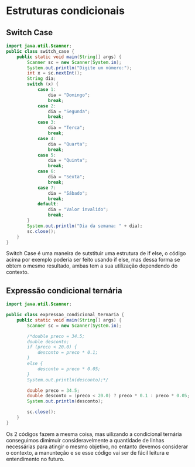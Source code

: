 # Estruturas condicionais

## Switch Case

~~~ Java
import java.util.Scanner;
public class switch_case {
    public static void main(String[] args) {
        Scanner sc = new Scanner(System.in);
        System.out.println("Digite um número:");
        int x = sc.nextInt();
        String dia;
        switch (x) {
            case 1:
                dia = "Domingo";
                break;
            case 2:
                dia = "Segunda";
                break;
            case 3:
                dia = "Terca";
                break;
            case 4:
                dia = "Quarta";
                break;
            case 5:
                dia = "Quinta";
                break;
            case 6:
                dia = "Sexta";
                break;
            case 7:
                dia = "Sábado";
                break;
            default:
                dia = "Valor invalido";
                break;
        }
        System.out.println("Dia da semana: " + dia);
        sc.close();
    }
}
~~~

Switch Case é uma maneira de sutstituir uma estrutura de if else, o código acima por exemplo poderia ser feito usando if else, mas dessa forma se obtem o mesmo resultado, ambas tem a sua utilização dependendo do contexto.

## Expressão condicional ternária 

~~~ Java
import java.util.Scanner;

public class expressao_condicional_ternaria {
    public static void main(String[] args) {
        Scanner sc = new Scanner(System.in);

        /*double preco = 34.5;
        double desconto;
        if (preco < 20.0) {
            desconto = preco * 0.1;
        }
        else {
            desconto = preco * 0.05;
        }
        System.out.println(desconto);*/

        double preco = 34.5;
        double desconto = (preco < 20.0) ? preco * 0.1 : preco * 0.05;
        System.out.println(desconto);

        sc.close();
    }
}
~~~

Os 2 códigos fazem a mesma coisa, mas uilizando a condicional ternária conseguimos dimimuir consideravelmente a quantidade de linhas necessárias para atingir o mesmo objetivo, no entanto devemos considerar o contexto, a manunteção e se esse código vai ser de fácil leitura e entendimento no futuro.

